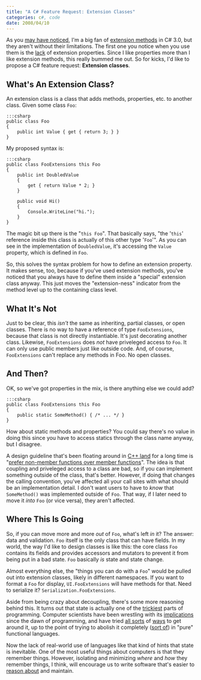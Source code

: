 ```yaml
---
title: "A C# Feature Request: Extension Classes"
categories: c#, code
date: 2008/04/10
---
```

As you [may have noticed](http://journal.stuffwithstuff.com/2008/02/09/c-extension-methods-not-just-for-breakfast/), I'm a big fan of [extension methods](http://msdn2.microsoft.com/en-us/library/bb383977.aspx) in C#
3.0, but they aren't without their limitations. The first one you notice when
you use them is the [lack](http://weblogs.asp.net/scottgu/archive/2007/03/13/new-orcas-language-feature-extension-methods.aspx#2019379) of extension properties. Since I like
properties more than I like extension methods, this really bummed me out. So
for kicks, I'd like to propose a C# feature request: **Extension classes**.

## What's An Extension Class?

An extension class is a class that adds methods, properties, etc. to another
class. Given some class `Foo`:

    :::csharp
    public class Foo
    {
        public int Value { get { return 3; } }
    }

My proposed syntax is:

    :::csharp
    public class FooExtensions this Foo
    {
        public int DoubledValue
        {
            get { return Value * 2; }
        }

        public void Hi()
        {
            Console.WriteLine("hi.");
        }
    }

The magic bit up there is the "`this Foo`". That basically says, "the '`this`'
reference inside this class is actually of this other type '`Foo`'". As you
can see in the implementation of `DoubledValue`, it's accessing the `Value`
property, which is defined in `Foo`.

So, this solves the syntax problem for how to define an extension property. It
makes sense, too, because if you've used extension methods, you've noticed
that you always have to define them inside a "special" extension class anyway.
This just moves the "extension-ness" indicator from the method level up to the
containing class level.

## What It's Not

Just to be clear, this *isn't* the same as inheriting, partial classes, or
open classes. There is no way to have a reference of type `FooExtensions`,
because that class is not directly instantiable. It's just decorating another
class. Likewise, `FooExtensions` does *not* have priveleged access to `Foo`.
It can only use public members just like outside code. And, of course,
`FooExtensions` can't replace any methods in Foo. No open classes.

## And Then?

OK, so we've got properties in the mix, is there anything else we could add?

    :::csharp
    public class FooExtensions this Foo
    {
        public static SomeMethod() { /* ... */ }
    }

How about static methods and properties? You could say there's no value in
doing this since you have to access statics through the class name anyway, but
I disagree.

A design guideline that's been floating around in [C++ land](http://www.amazon.com/dp/0201924889) for a long
time is "[prefer non-member functions over member functions](http://www.aristeia.com/effective-c++_frames.html)". The idea is
that coupling and priveleged access to a class are bad, so if you can
implement something outside of the class, that's better. However, if doing
that changes the calling convention, you've affected all your call sites with
what should be an implementation detail. I don't want users to have to _know_
that `SomeMethod()` was implemented outside of `Foo`. That way, if I later
need to move it *into* `Foo` (or vice versa), they aren't affected.

## Where This Is Going

So, if you can move more and more *out* of `Foo`, what's left *in* it? The
answer: data and validation. `Foo` itself is the only class that can have
fields. In my world, the way I'd like to design classes is like this: the core
class `Foo` contains its fields and provides accessors and mutators to prevent
it from being put in a bad state. `Foo` basically *is* state and state change.

Almost everything else, the "things you can do with a `Foo`" would be pulled
out into extension classes, likely in different namespaces. If you want to
format a `Foo` for display, `UI.FooExtensions` will have methods for that.
Need to serialize it? `Serialization.FooExtensions`.

Aside from being crazy about decoupling, there's some more reasoning behind
this. It turns out that state is actually one of the [trickiest](http://en.wikipedia.org/wiki/Side_effect_%28computer_science%29) parts of
programming. Computer scientists have been wrestling with its
[implications](http://en.wikipedia.org/wiki/Memoization) since the dawn of programming, and have tried [all
sorts](http://en.wikipedia.org/wiki/Purely_functional) of [ways](http://www.haskell.org/) to get around it, up to the point of trying to
abolish it completely ([sort of](http://www.haskell.org/tutorial/monads.html)) in "pure" functional languages.

Now the lack of real-world use of languages like that kind of hints that state
is inevitable. One of the most useful things about computers is that they
remember things. However, isolating and minimizing *where* and *how* they
remember things, I think, will encourage us to write software that's easier to
[reason about](http://en.wikipedia.org/wiki/Referential_transparency_%28computer_science%29) and maintain.
